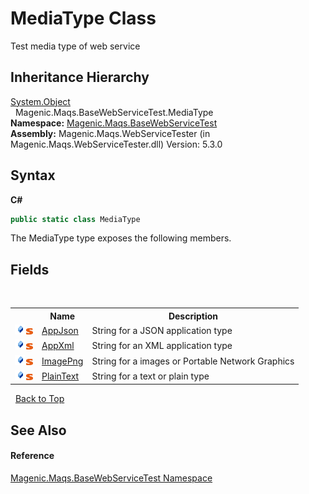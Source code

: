 # MediaType Class
 

Test media type of web service


## Inheritance Hierarchy
<a href="http://msdn2.microsoft.com/en-us/library/e5kfa45b" target="_blank">System.Object</a><br />&nbsp;&nbsp;Magenic.Maqs.BaseWebServiceTest.MediaType<br />
**Namespace:**&nbsp;<a href="MAQS_5/WebServices_AUTOGENERATED/Magenic-Maqs-BaseWebServiceTest_Namespace">Magenic.Maqs.BaseWebServiceTest</a><br />**Assembly:**&nbsp;Magenic.Maqs.WebServiceTester (in Magenic.Maqs.WebServiceTester.dll) Version: 5.3.0

## Syntax

**C#**<br />
``` C#
public static class MediaType
```

The MediaType type exposes the following members.


## Fields
&nbsp;<table><tr><th></th><th>Name</th><th>Description</th></tr><tr><td>![Public field](media/pubfield.gif "Public field")![Static member](media/static.gif "Static member")</td><td><a href="MAQS_5/WebServices_AUTOGENERATED/MediaType-AppJson_Field">AppJson</a></td><td>
String for a JSON application type</td></tr><tr><td>![Public field](media/pubfield.gif "Public field")![Static member](media/static.gif "Static member")</td><td><a href="MAQS_5/WebServices_AUTOGENERATED/MediaType-AppXml_Field">AppXml</a></td><td>
String for an XML application type</td></tr><tr><td>![Public field](media/pubfield.gif "Public field")![Static member](media/static.gif "Static member")</td><td><a href="MAQS_5/WebServices_AUTOGENERATED/MediaType-ImagePng_Field">ImagePng</a></td><td>
String for a images or Portable Network Graphics</td></tr><tr><td>![Public field](media/pubfield.gif "Public field")![Static member](media/static.gif "Static member")</td><td><a href="MAQS_5/WebServices_AUTOGENERATED/MediaType-PlainText_Field">PlainText</a></td><td>
String for a text or plain type</td></tr></table>&nbsp;
<a href="#mediatype-class">Back to Top</a>

## See Also


#### Reference
<a href="MAQS_5/WebServices_AUTOGENERATED/Magenic-Maqs-BaseWebServiceTest_Namespace">Magenic.Maqs.BaseWebServiceTest Namespace</a><br />
